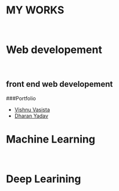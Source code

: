 # MY WORKS
<br/>

# Web developement 
<br/>

## front end web developement

###Portfolio

- [Vishnu Vasista](https://saisriteja.github.io/vishnucv/)
- [Dharan Yadav](https://saisriteja.github.io/dharancv/)

# Machine Learning
<br/>


# Deep Learining
<br/>
